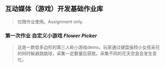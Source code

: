 ## 互动媒体（游戏）开发基础作业库
>仅限作业使用。Assignment only.
  
  
### 第一次作业 自定义小游戏 *Flower Picker*
>这是一款低多边形的第三人称小游戏demo。玩家通过键盘操控小女孩采花的同时躲避跳跳球，采集一定数量后获胜。采集不同的花天空盒会发生变化。
